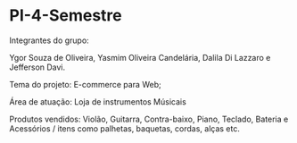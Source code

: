 # PI-4-Semestre

Integrantes do grupo:

Ygor Souza de Oliveira,
Yasmim Oliveira Candelária,
Dalila Di Lazzaro e 
Jefferson Davi.

Tema do projeto:
E-commerce para Web;

Área de atuação: 
Loja de instrumentos Músicais

Produtos vendidos:
Violão,
Guitarra,
Contra-baixo,
Piano,
Teclado,
Bateria e 
Acessórios / itens como palhetas, baquetas, cordas, alças etc.


